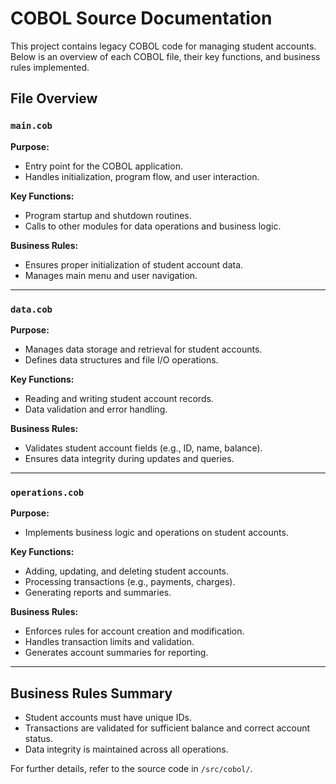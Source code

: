 # COBOL Source Documentation

This project contains legacy COBOL code for managing student accounts. Below is an overview of each COBOL file, their key functions, and business rules implemented.

## File Overview

### `main.cob`
**Purpose:**
- Entry point for the COBOL application.
- Handles initialization, program flow, and user interaction.

**Key Functions:**
- Program startup and shutdown routines.
- Calls to other modules for data operations and business logic.

**Business Rules:**
- Ensures proper initialization of student account data.
- Manages main menu and user navigation.

---

### `data.cob`
**Purpose:**
- Manages data storage and retrieval for student accounts.
- Defines data structures and file I/O operations.

**Key Functions:**
- Reading and writing student account records.
- Data validation and error handling.

**Business Rules:**
- Validates student account fields (e.g., ID, name, balance).
- Ensures data integrity during updates and queries.

---

### `operations.cob`
**Purpose:**
- Implements business logic and operations on student accounts.

**Key Functions:**
- Adding, updating, and deleting student accounts.
- Processing transactions (e.g., payments, charges).
- Generating reports and summaries.

**Business Rules:**
- Enforces rules for account creation and modification.
- Handles transaction limits and validation.
- Generates account summaries for reporting.

---

## Business Rules Summary
- Student accounts must have unique IDs.
- Transactions are validated for sufficient balance and correct account status.
- Data integrity is maintained across all operations.

For further details, refer to the source code in `/src/cobol/`.
